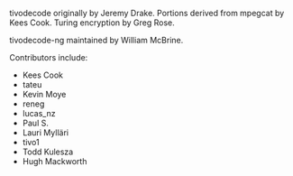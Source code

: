 tivodecode originally by Jeremy Drake. Portions derived from mpegcat by
Kees Cook. Turing encryption by Greg Rose.

tivodecode-ng maintained by William McBrine.

Contributors include:

- Kees Cook
- tateu
- Kevin Moye
- reneg
- lucas_nz
- Paul S.
- Lauri Mylläri
- tivo1
- Todd Kulesza
- Hugh Mackworth

